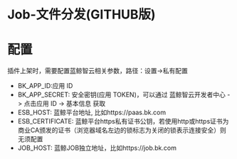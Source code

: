 # Job-文件分发(GITHUB版)

# 配置
插件上架时，需要配置蓝鲸智云相关参数，路径：设置->私有配置
- BK_APP_ID:应用 ID
- BK_APP_SECRET: 安全密钥(应用 TOKEN)，可以通过 蓝鲸智云开发者中心 -> 点击应用 ID -> 基本信息 获取
- ESB_HOST: 蓝鲸平台地址, 比如https://paas.bk.com
- ESB_CERTIFICATE: 蓝鲸平台https私有证书公钥，若使用http或https证书为商业CA颁发的证书（浏览器域名左边的锁标志为关闭的锁表示连接安全）则无须配置
- JOB_HOST: 蓝鲸JOB独立地址，比如https://job.bk.com
  


